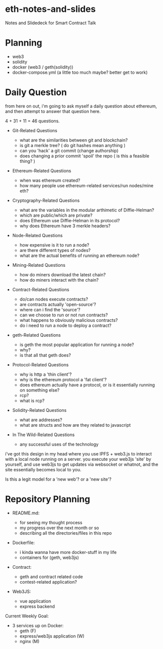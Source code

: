 # eth-notes-and-slides
Notes and Slidedeck for Smart Contract Talk

# Planning
* web3
* solidity
* docker (web3 / geth(solidity))
* docker-compose.yml (a little too much maybe? better get to work)

# Daily Question
from here on out, i'm going to ask myself a daily question about ethereum, and then attempt to answer that question here. 

4 + 31 + 11 = 46 questions.

* Git-Related Questions
    - what are the similarities between git and blockchain?
    - is git a merkle tree? ( do git hashes mean anything )
    - can you 'hack' a git commit (change authorship)
    - does changing a prior commit 'spoil' the repo ( is this a feasible thing? )
  
* Ethereum-Related Questions
    - when was ethereum created?
    - how many people use ethereum-related services/run nodes/mine eth?
  
* Cryptography-Related Questions
    - what are the variables in the modular arthimetic of Diffie-Helman?
    - which are public/which are private?
    - does Ethereum use Diffie-Helman in its protocol?
    - why does Ethereum have 3 merkle headers?
  
* Node-Related Questions
    - how expensive is it to run a node?
    - are there different types of nodes?
    - what are the actual benefits of running an ethereum node?
  
* Mining-Related Questions
    - how do miners download the latest chain?
    - how do miners interact with the chain?
  
* Contract-Related Questions
    - do/can nodes execute contracts?
    - are contracts actually 'open-source'? 
    - where can i find the 'source'? 
    - can we choose to run or not run contracts?
    - what happens to obviously malicious contracts?
    - do i need to run a node to deploy a contract?

* geth-Related Questions
    - is geth the most popular application for running a node?
    - why?
    - is that all that geth does?
  
* Protocol-Related Questions
    - why is http a 'thin client'?
    - why is the ethereum protocol a 'fat client'?
    - does ethereum actually have a protocol, or is it essentially running on something else?
    - rcp?
    - what is rcp?

* Solidity-Related Questions
    - what are addresses?
    - what are structs and how are they related to javascript 
  
* In The Wild-Related Questions
    - any successful uses of the technology


i've got this design in my head where you use IPFS + web3.js to interact with a local node running on a server. you execute your web3js 'site' by yourself, and use web3js to get updates via websocket or whatnot, and the site essentially becomes local to you. 

Is this a legit model for a 'new web'? or a 'new site'?

# Repository Planning

- README.md:
    * for seeing my thought process
    * my progress over the next month or so
    * describing all the directories/files in this repo

- Dockerfile:
    * i kinda wanna have more docker-stuff in my life
    * containers for (geth, web3js)

- Contract:
    * geth and contract related code
    * contest-related application?

- Web3JS:
    * vue application
    * express backend


Current Weekly Goal:
- 3 services up on Docker:
    * geth (F)
    * express/web3js application (W)
    * nginx (M)